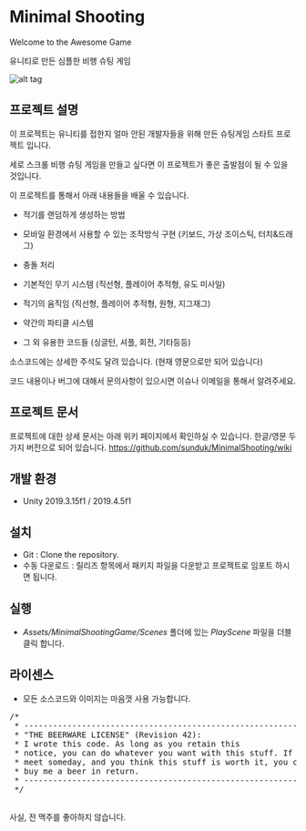 # Minimal Shooting
Welcome to the Awesome Game

유니티로 만든 심플한 비행 슈팅 게임

![alt tag](https://github.com/sunduk/MinimalShooting/blob/master/Documents/Images/playani.gif?raw=true)


## 프로젝트 설명

이 프로젝트는 유니티를 접한지 얼마 안된 개발자들을 위해 만든 슈팅게임 스타트 프로젝트 입니다.

세로 스크롤 비행 슈팅 게임을 만들고 싶다면 이 프로젝트가 좋은 출발점이 될 수 있을 것입니다.


이 프로젝트를 통해서 아래 내용들을 배울 수 있습니다.
- 적기를 랜덤하게 생성하는 방법

- 모바일 환경에서 사용할 수 있는 조작방식 구현
(키보드, 가상 조이스틱, 터치&드래그)

- 충돌 처리

- 기본적인 무기 시스템
(직선형, 플레이어 추적형, 유도 미사일)

- 적기의 움직임
(직선형, 플레이어 추적형, 원형, 지그재그)

- 약간의 파티클 시스템

- 그 외 유용한 코드들
(싱글턴, 셔플, 회전, 기타등등)

소스코드에는 상세한 주석도 달려 있습니다. (현재 영문으로만 되어 있습니다)

코드 내용이나 버그에 대해서 문의사항이 있으시면 이슈나 이메일을 통해서 알려주세요.


## 프로젝트 문서
프로젝트에 대한 상세 문서는 아래 위키 페이지에서 확인하실 수 있습니다. 한글/영문 두가지 버전으로 되어 있습니다.
https://github.com/sunduk/MinimalShooting/wiki


## 개발 환경
- Unity 2019.3.15f1 / 2019.4.5f1


## 설치
- Git : Clone the repository.
- 수동 다운로드 : 릴리즈 항목에서 패키지 파일을 다운받고 프로젝트로 임포트 하시면 됩니다.


## 실행
- _Assets/MinimalShootingGame/Scenes_ 폴더에 있는 _PlayScene_ 파일을 더블클릭 합니다.


## 라이센스
- 모든 소스코드와 이미지는 마음껏 사용 가능합니다.

<pre>
/*
 * ------------------------------------------------------------
 * "THE BEERWARE LICENSE" (Revision 42):
 * I wrote this code. As long as you retain this 
 * notice, you can do whatever you want with this stuff. If we
 * meet someday, and you think this stuff is worth it, you can
 * buy me a beer in return.
 * ------------------------------------------------------------
 */
 </pre>

사실, 전 맥주를 좋아하지 않습니다.

